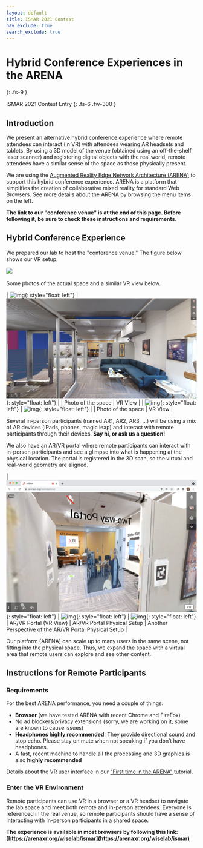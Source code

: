 ```yaml
---
layout: default
title: ISMAR 2021 Contest
nav_exclude: true
search_exclude: true
---
```


# Hybrid Conference Experiences in the ARENA
{: .fs-9 }

ISMAR 2021 Contest Entry
{: .fs-6 .fw-300 }

## Introduction

We present an alternative hybrid conference experience where remote attendees can interact (in VR) with attendees wearing AR headsets and tablets. By using a 3D model of the venue (obtained using an off-the-shelf laser scanner) and registering digital objects with the real world, remote attendees have a similar sense of the space as those physically present.

We are using the [Augmented Reality Edge Network Architecture (ARENA)](https://arenaxr.org) to support this hybrid conference experience. ARENA is a platform that simplifies the creation of collaborative mixed reality for standard Web Browsers. See more details about the ARENA by browsing the menu items on the left.

**The link to our "conference venue" is at the end of this page. Before following it, be sure to check these instructions and requirements.**

## Hybrid Conference Experience

We prepared our lab to host the "conference venue." The figure below shows our VR setup.

![](/assets/img/ismar-contest/space-annotated.png)

Some photos of the actual space and a similar VR view below.

| ![img](/assets/img/ismar-contest/cic-annex.png){: style="float: left"} | ![img](/assets/img/ismar-contest/cic-annex-vr.jpg){: style="float: left"} |
| Photo of the space | VR View |
| ![img](/assets/img/ismar-contest/cic-annex-1.png){: style="float: left"} | ![img](/assets/img/ismar-contest/cic-annex-1-vr.png){: style="float: left"} |
| Photo of the space | VR View |

Several in-person participants (named AR1, AR2, AR3, ...) will be using a mix of AR devices (iPads, phones, magic leap) and interact with remote participants through their devices. **Say hi, or ask us a question!**

We also have an AR/VR portal where remote participants can interact with in-person participants and see a glimpse into what is happening at the physical location. The portal is registered in the 3D scan, so the virtual and real-world geometry are aligned.

| ![img](/assets/img/ismar-contest/portal-vr.png){: style="float: left"} | ![img](/assets/img/ismar-contest/portal-1.png){: style="float: left"} | ![img](/assets/img/ismar-contest/portal-2.png){: style="float: left"}
| AR/VR Portal (VR View) | AR/VR Portal Physical Setup | Another Perspective of the AR/VR Portal Physical Setup |

Our platform (ARENA) can scale up to many users in the same scene, not fitting into the physical space. Thus, we expand the space with a virtual area that remote users can explore and see other content.

## Instructions for Remote Participants

### Requirements
For the best ARENA performance, you need a couple of things:
- **Browser** (we have tested ARENA with recent Chrome and FireFox)
- No ad blockers/privacy extensions (sorry, we are working on it; some are known to cause issues)
- **Headphones highly recommended**. They provide directional sound and stop echo. Please stay on mute when not speaking if you don’t have headphones.
- A fast, recent machine to handle all the processing and 3D graphics is also **highly recommended**

Details about the VR user interface in our ["First time in the ARENA"](/content/overview/user-guide.html) tutorial.

### Enter the VR Environment

Remote participants can use VR in a browser or a VR headset to navigate the lab space and meet both remote and in-person attendees. Everyone is referenced in the real venue, so remote participants should have a sense of interacting with in-person participants in a shared space.

**The experience is available in most browsers by following this link:
[https://arenaxr.org/wiselab/ismar](https://arenaxr.org/wiselab/ismar)**

